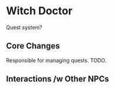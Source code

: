# Witch Doctor

Quest system?

## Core Changes

Responsible for managing quests. TODO.

## Interactions /w Other NPCs
